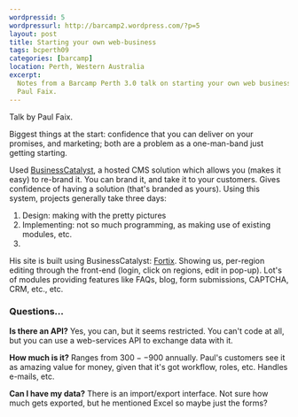 ```yaml
---
wordpressid: 5
wordpressurl: http://barcamp2.wordpress.com/?p=5
layout: post
title: Starting your own web-business
tags: bcperth09
categories: [barcamp]
location: Perth, Western Australia
excerpt: 
  Notes from a Barcamp Perth 3.0 talk on starting your own web business by
  Paul Faix. 
---
```


Talk by Paul Faix.

Biggest things at the start: confidence that you can deliver on your promises, and marketing; both are a problem as a one-man-band just getting starting.

Used <a href="http://businesscatalyst.com/home">BusinessCatalyst</a>, a hosted CMS solution which allows you (makes it easy) to re-brand it. You can brand it, and take it to your customers. Gives confidence of having a solution (that's branded as yours). Using this system, projects generally take three days:

<ol>
    <li>Design: making with the pretty pictures</li>
    <li>Implementing: not so much programming, as making use of existing modules, etc.</li>
    <li></li>
</ol>

His site is built using BusinessCatalyst: <a href="http://www.fortix.com.au/contact.htm">Fortix</a>. Showing us, per-region editing through the front-end (login, click on regions, edit in pop-up). Lot's of modules providing features like FAQs, blog, form submissions, CAPTCHA, CRM, etc., etc.

<h3>Questions...</h3>

<strong>Is there an API?</strong> Yes, you can, but it seems restricted. You can't code at all, but you can use a web-services API to exchange data with it.

<strong>How much is it?</strong> Ranges from $300--$900 annually. Paul's customers see it as amazing value for money, given that it's got workflow, roles, etc. Handles e-mails, etc.

<strong>Can I have my data?</strong> There is an import/export interface. Not sure how much gets exported, but he mentioned Excel so maybe just the forms?
